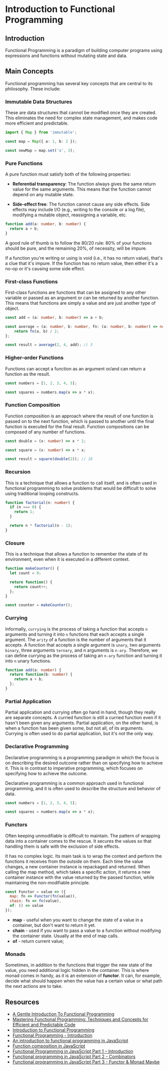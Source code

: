 # Introduction to Functional Programming

## Introduction

Functional Programming is a paradigm of building computer programs using
expressions and functions without mutating state and data.

## Main Concepts

Functional programming has several key concepts that are central to its
philosophy. These include:

### Immutable Data Structures

These are data structures that cannot be modified once they are created. This
eliminates the need for complex state management, and makes code more efficient
and predictable.

```typescript
import { Map } from 'immutable';

const map = Map({ a: 1, b: 2 });

const newMap = map.set('a', 3);
```

### Pure Functions

A pure function must satisfy both of the following properties:

- **Referential transparency**: The function always gives the same return value
for the same arguments. This means that the function cannot depend on any
mutable state.

- **Side-effect free**: The function cannot cause any side effects. Side
effects may include I/O (e.g., writing to the console or a log file), modifying
a mutable object, reassigning a variable, etc.

```typescript
function add(a: number, b: number) {
  return a + b;
}
```

A good rule of thumb is to follow the 80/20 rule: 80% of your functions should
be pure, and the remaining 20%, of necessity, will be impure.

If a function you're writing or using is void (i.e., it has no return value),
that's a clue that it's impure. If the function has no return value, then
either it's a no-op or it's causing some side effect.

### First-class Functions

First-class functions are functions that can be assigned to any other variable
or passed as an argument or can be returned by another function. This means
that functions are simply a value and are just another type of object.

```typescript
const add = (a: number, b: number) => a + b;

const average = (a: number, b: number, fn: (a: number, b: number) => number) => {
    return fn(a, b) / 2;
};

const result = average(2, 4, add); // 3
```

### Higher-order Functions

Functions can accept a function as an argument or/and can return a function as
the result.

```typescript
const numbers = [1, 2, 3, 4, 5];

const squares = numbers.map(x => x * x);
```

### Function Composition

Function composition is an approach where the result of one function is passed
on to the next function, which is passed to another until the final function is
executed for the final result. Function compositions can be composed of any
number of functions.

```typescript
const double = (x: number) => x * 2;

const square = (x: number) => x * x;

const result = square(double(2)); // 16
```

### Recursion

This is a technique that allows a function to call itself, and is often used in
functional programming to solve problems that would be difficult to solve using
traditional looping constructs.

```typescript
function factorial(n: number) {
  if (n === 0) {
    return 1;
  }

  return n * factorial(n - 1);
}
```

### Closure

This is a technique that allows a function to remember the state of its
environment, even when it is executed in a different context.

```typescript
function makeCounter() {
  let count = 0;

  return function() {
    return count++;
  };
}

const counter = makeCounter();
```

### Currying

Informally, `currying` is the process of taking a function that accepts `n`
arguments and turning it into `n` functions that each accepts a single
argument. The `arity` of a function is the number of arguments that it accepts.
A function that accepts a single argument is `unary`, two arguments `binary`,
three arguments `ternary`, and n arguments is `n-ary`. Therefore, we can define
currying as the process of taking an `n-ary` function and turning it into `n`
unary functions.

```typescript
function add(a: number) {
  return function(b: number) {
    return a + b;
  };
}
```

### Partial Application

Partial application and currying often go hand in hand, though they really are
separate concepts. A curried function is still a curried function even if it
hasn't been given any arguments. Partial application, on the other hand, is
when a function has been given some, but not all, of its arguments. Currying is
often used to do partial application, but it's not the only way.

### Declarative Programming

Declarative programming is a programming paradigm in which the focus is on
describing the desired outcome rather than on specifying how to achieve it.
This is in contrast to imperative programming, which focuses on specifying how
to achieve the outcome.

Declarative programming is a common approach used in functional programming,
and it is often used to describe the structure and behavior of data.

```typescript
const numbers = [1, 2, 3, 4, 5];

const squares = numbers.map(x => x * x);
```

### Functors

Often keeping unmodifiable is difficult to maintain. The pattern of wrapping
data into a container comes to the rescue. It secures the values so that
handling them is safe with the exclusion of side effects.

It has no complex logic. Its main task is to wrap the context and perform the
functions it receives from the outside on them. Each time the value changes, a
new container instance is repackaged and returned. When calling the map method,
which takes a specific action, it returns a new container instance with the
value returned by the passed function, while maintaining the non-modifiable
principle.

```javascript
const Functor = value => ({
  map: fn => Functor(fn(value)),
  chain: fn => fn(value),
  of: () => value
});
```

- **map** - useful when you want to change the state of a value in a container,
but don't want to return it yet.
- **chain** - used if you want to pass a value to a function without modifying
the container state. Usually at the end of map calls.
- **of** - return current value;

### Monads

Sometimes, in addition to the functions that trigger the new state of the
value, you need additional logic hidden in the container. This is where monad
comes in handy, as it is an extension of **functor**. It can, for example, decide
what should happen when the value has a certain value or what path the next
actions are to take.

## Resources

- [A Gentle Introduction To Functional Programming](https://levelup.gitconnected.com/a-gentle-introduction-to-functional-programming-f20df9ff2e2d)
- [Mastering Functional Programming: Techniques and Concepts for Efficient and Predictable Code](https://javascripttricks.com/mastering-functional-programming-techniques-and-concepts-for-efficient-and-predictable-code-f190d97ac1ee)
- [Introduction to Functional Programming](https://www.turing.com/kb/introduction-to-functional-programming)
- [Functional Programming - Introduction](https://www.tutorialspoint.com/functional_programming/functional_programming_introduction.htm)
- [An introduction to functional programming in JavaScript](https://opensource.com/article/17/6/functional-javascript)
- [Function composition in JavaScript](https://www.educative.io/answers/function-composition-in-javascript)
- [Functional Programming in JavaScript Part 1 – Introduction](https://thecodest.co/blog/power-of-functional-programming-in-javascript-part-1-introduction/)
- [Functional programming in JavaScript Part 2 - Combinators](https://thecodest.co/blog/power-of-functional-programming-in-javascript-part-2-combinators/)
- [Functional programming in JavaScript Part 3 - Functor & Monad Maybe](https://thecodest.co/blog/power-of-functional-programming-in-javascript-part-3-functor-monad-maybe/)